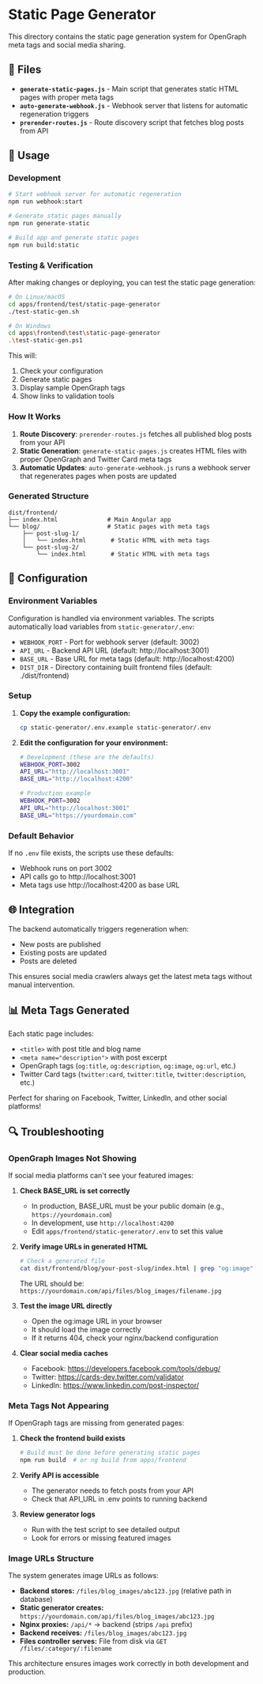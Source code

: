 # Static Page Generator

This directory contains the static page generation system for OpenGraph meta tags and social media sharing.

## 📁 Files

- **`generate-static-pages.js`** - Main script that generates static HTML pages with proper meta tags
- **`auto-generate-webhook.js`** - Webhook server that listens for automatic regeneration triggers
- **`prerender-routes.js`** - Route discovery script that fetches blog posts from API

## 🚀 Usage

### Development

```bash
# Start webhook server for automatic regeneration
npm run webhook:start

# Generate static pages manually
npm run generate-static

# Build app and generate static pages
npm run build:static
```

### Testing & Verification

After making changes or deploying, you can test the static page generation:

```bash
# On Linux/macOS
cd apps/frontend/test/static-page-generator
./test-static-gen.sh

# On Windows
cd apps\frontend\test\static-page-generator
.\test-static-gen.ps1
```

This will:
1. Check your configuration
2. Generate static pages
3. Display sample OpenGraph tags
4. Show links to validation tools

### How It Works

1. **Route Discovery**: `prerender-routes.js` fetches all published blog posts from your API
2. **Static Generation**: `generate-static-pages.js` creates HTML files with proper OpenGraph and Twitter Card meta tags
3. **Automatic Updates**: `auto-generate-webhook.js` runs a webhook server that regenerates pages when posts are updated

### Generated Structure

```
dist/frontend/
├── index.html              # Main Angular app
└── blog/                   # Static pages with meta tags
    ├── post-slug-1/
    │   └── index.html       # Static HTML with meta tags
    └── post-slug-2/
        └── index.html       # Static HTML with meta tags
```

## 🔧 Configuration

### Environment Variables

Configuration is handled via environment variables. The scripts automatically load variables from `static-generator/.env`:

- `WEBHOOK_PORT` - Port for webhook server (default: 3002)
- `API_URL` - Backend API URL (default: http://localhost:3001)
- `BASE_URL` - Base URL for meta tags (default: http://localhost:4200)
- `DIST_DIR` - Directory containing built frontend files (default: ./dist/frontend)

### Setup

1. **Copy the example configuration:**
   ```bash
   cp static-generator/.env.example static-generator/.env
   ```

2. **Edit the configuration for your environment:**
   ```bash
   # Development (these are the defaults)
   WEBHOOK_PORT=3002
   API_URL="http://localhost:3001"
   BASE_URL="http://localhost:4200"

   # Production example
   WEBHOOK_PORT=3002
   API_URL="http://localhost:3001"
   BASE_URL="https://yourdomain.com"
   ```

### Default Behavior

If no `.env` file exists, the scripts use these defaults:
- Webhook runs on port 3002
- API calls go to http://localhost:3001
- Meta tags use http://localhost:4200 as base URL

## 🌐 Integration

The backend automatically triggers regeneration when:
- New posts are published
- Existing posts are updated
- Posts are deleted

This ensures social media crawlers always get the latest meta tags without manual intervention.

## 📊 Meta Tags Generated

Each static page includes:
- `<title>` with post title and blog name
- `<meta name="description">` with post excerpt
- OpenGraph tags (`og:title`, `og:description`, `og:image`, `og:url`, etc.)
- Twitter Card tags (`twitter:card`, `twitter:title`, `twitter:description`, etc.)

Perfect for sharing on Facebook, Twitter, LinkedIn, and other social platforms!

## 🔍 Troubleshooting

### OpenGraph Images Not Showing

If social media platforms can't see your featured images:

1. **Check BASE_URL is set correctly**
   - In production, BASE_URL must be your public domain (e.g., `https://yourdomain.com`)
   - In development, use `http://localhost:4200`
   - Edit `apps/frontend/static-generator/.env` to set this value

2. **Verify image URLs in generated HTML**
   ```bash
   # Check a generated file
   cat dist/frontend/blog/your-post-slug/index.html | grep "og:image"
   ```
   The URL should be: `https://yourdomain.com/api/files/blog_images/filename.jpg`

3. **Test the image URL directly**
   - Open the og:image URL in your browser
   - It should load the image correctly
   - If it returns 404, check your nginx/backend configuration

4. **Clear social media caches**
   - Facebook: https://developers.facebook.com/tools/debug/
   - Twitter: https://cards-dev.twitter.com/validator
   - LinkedIn: https://www.linkedin.com/post-inspector/

### Meta Tags Not Appearing

If OpenGraph tags are missing from generated pages:

1. **Check the frontend build exists**
   ```bash
   # Build must be done before generating static pages
   npm run build  # or ng build from apps/frontend
   ```

2. **Verify API is accessible**
   - The generator needs to fetch posts from your API
   - Check that API_URL in .env points to running backend

3. **Review generator logs**
   - Run with the test script to see detailed output
   - Look for errors or missing featured images

### Image URLs Structure

The system generates image URLs as follows:

- **Backend stores:** `/files/blog_images/abc123.jpg` (relative path in database)
- **Static generator creates:** `https://yourdomain.com/api/files/blog_images/abc123.jpg`
- **Nginx proxies:** `/api/*` → backend (strips `/api` prefix)
- **Backend receives:** `/files/blog_images/abc123.jpg`
- **Files controller serves:** File from disk via `GET /files/:category/:filename`

This architecture ensures images work correctly in both development and production.